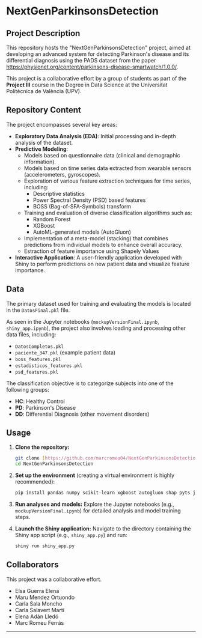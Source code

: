 # NextGenParkinsonsDetection

## Project Description

This repository hosts the "NextGenParkinsonsDetection" project, aimed at developing an advanced system for detecting Parkinson's disease and its differential diagnosis using the PADS dataset from the paper
https://physionet.org/content/parkinsons-disease-smartwatch/1.0.0/.

This project is a collaborative effort by a group of students as part of the **Project III** course in the Degree in Data Science at the Universitat Politècnica de València (UPV).

## Repository Content

The project encompasses several key areas:

* **Exploratory Data Analysis (EDA)**: Initial processing and in-depth analysis of the dataset.
* **Predictive Modeling**:
    * Models based on questionnaire data (clinical and demographic information).
    * Models based on time series data extracted from wearable sensors (accelerometers, gyroscopes).
    * Exploration of various feature extraction techniques for time series, including:
        * Descriptive statistics
        * Power Spectral Density (PSD) based features
        * BOSS (Bag-of-SFA-Symbols) transform
    * Training and evaluation of diverse classification algorithms such as:
        * Random Forest
        * XGBoost
        * AutoML-generated models (AutoGluon)
    * Implementation of a meta-model (stacking) that combines predictions from individual models to enhance overall accuracy.
    * Estraction of feature importance using Shapely Values 
* **Interactive Application**: A user-friendly application developed with Shiny to perform predictions on new patient data and visualize feature importance.

## Data

The primary dataset used for training and evaluating the models is located in the `DatosFinal.pkl` file.

As seen in the Jupyter notebooks (`mockupVersionFinal.ipynb`, `shiny_app.ipynb`), the project also involves loading and processing other data files, including:
* `DatosCompletos.pkl`
* `paciente_347.pkl` (example patient data)
* `boss_features.pkl`
* `estadisticos_features.pkl`
* `psd_features.pkl`

The classification objective is to categorize subjects into one of the following groups:
* **HC**: Healthy Control
* **PD**: Parkinson's Disease
* **DD**: Differential Diagnosis (other movement disorders)

## Usage

1.  **Clone the repository:**
    ```bash
    git clone [https://github.com/marcromeu04/NextGenParkinsonsDetection.git](https://github.com/marcromeu04/NextGenParkinsonsDetection.git)
    cd NextGenParkinsonsDetection
    ```
2.  **Set up the environment** (creating a virtual environment is highly recommended):
    ```bash
    pip install pandas numpy scikit-learn xgboost autogluon shap pyts joblib shiny matplotlib plotly 
    ```
3.  **Run analyses and models:**
    Explore the Jupyter notebooks (e.g., `mockupVersionFinal.ipynb`) for detailed analysis and model training steps.

4.  **Launch the Shiny application:**
   Navigate to the directory containing the Shiny app script (e.g., `shiny_app.py`) and run:
    ```bash
    shiny run shiny_app.py
    ```
## Collaborators

This project was a collaborative effort.
* Elsa Guerra Elena
* Maru Mendez Ortuondo
* Carla Sala Moncho
* Carla Salavert Martí
* Elena Adán Lledó
* Marc Romeu Ferrás


---
